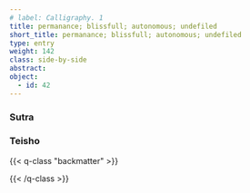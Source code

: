 ```yaml
---
# label: Calligraphy. 1
title: permanance; blissfull; autonomous; undefiled
short_title: permanance; blissfull; autonomous; undefiled
type: entry
weight: 142
class: side-by-side
abstract:
object:
  - id: 42
---
```

### Sutra

### Teisho



{{< q-class "backmatter" >}}

{{< /q-class >}}
